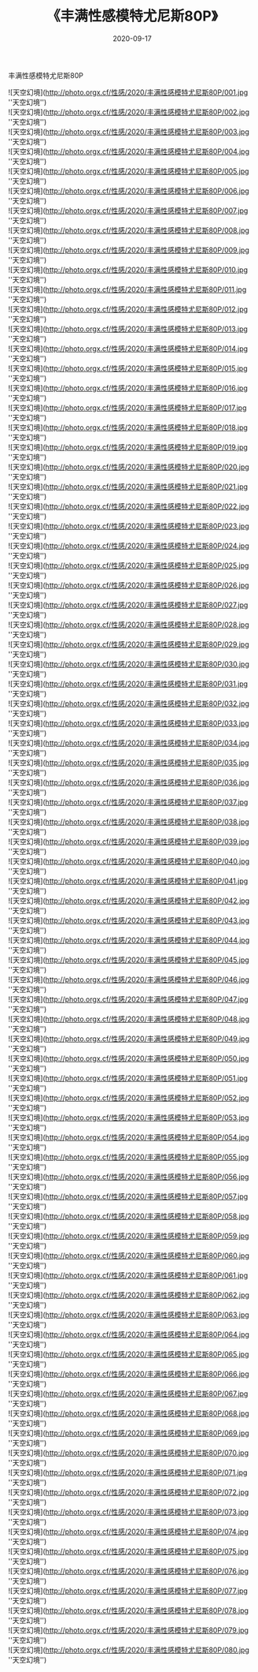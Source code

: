 ﻿---
layout: post
title: 《丰满性感模特尤尼斯80P》
date: 2020-09-17
img: http://photo.orgx.cf/性感/2020/丰满性感模特尤尼斯80P/000.jpg
tags: [美女,性感,泳衣]
---

丰满性感模特尤尼斯80P



![天空幻境](http://photo.orgx.cf/性感/2020/丰满性感模特尤尼斯80P/001.jpg ''天空幻境'')<br>
![天空幻境](http://photo.orgx.cf/性感/2020/丰满性感模特尤尼斯80P/002.jpg ''天空幻境'')<br>
![天空幻境](http://photo.orgx.cf/性感/2020/丰满性感模特尤尼斯80P/003.jpg ''天空幻境'')<br>
![天空幻境](http://photo.orgx.cf/性感/2020/丰满性感模特尤尼斯80P/004.jpg ''天空幻境'')<br>
![天空幻境](http://photo.orgx.cf/性感/2020/丰满性感模特尤尼斯80P/005.jpg ''天空幻境'')<br>
![天空幻境](http://photo.orgx.cf/性感/2020/丰满性感模特尤尼斯80P/006.jpg ''天空幻境'')<br>
![天空幻境](http://photo.orgx.cf/性感/2020/丰满性感模特尤尼斯80P/007.jpg ''天空幻境'')<br>
![天空幻境](http://photo.orgx.cf/性感/2020/丰满性感模特尤尼斯80P/008.jpg ''天空幻境'')<br>
![天空幻境](http://photo.orgx.cf/性感/2020/丰满性感模特尤尼斯80P/009.jpg ''天空幻境'')<br>
![天空幻境](http://photo.orgx.cf/性感/2020/丰满性感模特尤尼斯80P/010.jpg ''天空幻境'')<br>
![天空幻境](http://photo.orgx.cf/性感/2020/丰满性感模特尤尼斯80P/011.jpg ''天空幻境'')<br>
![天空幻境](http://photo.orgx.cf/性感/2020/丰满性感模特尤尼斯80P/012.jpg ''天空幻境'')<br>
![天空幻境](http://photo.orgx.cf/性感/2020/丰满性感模特尤尼斯80P/013.jpg ''天空幻境'')<br>
![天空幻境](http://photo.orgx.cf/性感/2020/丰满性感模特尤尼斯80P/014.jpg ''天空幻境'')<br>
![天空幻境](http://photo.orgx.cf/性感/2020/丰满性感模特尤尼斯80P/015.jpg ''天空幻境'')<br>
![天空幻境](http://photo.orgx.cf/性感/2020/丰满性感模特尤尼斯80P/016.jpg ''天空幻境'')<br>
![天空幻境](http://photo.orgx.cf/性感/2020/丰满性感模特尤尼斯80P/017.jpg ''天空幻境'')<br>
![天空幻境](http://photo.orgx.cf/性感/2020/丰满性感模特尤尼斯80P/018.jpg ''天空幻境'')<br>
![天空幻境](http://photo.orgx.cf/性感/2020/丰满性感模特尤尼斯80P/019.jpg ''天空幻境'')<br>
![天空幻境](http://photo.orgx.cf/性感/2020/丰满性感模特尤尼斯80P/020.jpg ''天空幻境'')<br>
![天空幻境](http://photo.orgx.cf/性感/2020/丰满性感模特尤尼斯80P/021.jpg ''天空幻境'')<br>
![天空幻境](http://photo.orgx.cf/性感/2020/丰满性感模特尤尼斯80P/022.jpg ''天空幻境'')<br>
![天空幻境](http://photo.orgx.cf/性感/2020/丰满性感模特尤尼斯80P/023.jpg ''天空幻境'')<br>
![天空幻境](http://photo.orgx.cf/性感/2020/丰满性感模特尤尼斯80P/024.jpg ''天空幻境'')<br>
![天空幻境](http://photo.orgx.cf/性感/2020/丰满性感模特尤尼斯80P/025.jpg ''天空幻境'')<br>
![天空幻境](http://photo.orgx.cf/性感/2020/丰满性感模特尤尼斯80P/026.jpg ''天空幻境'')<br>
![天空幻境](http://photo.orgx.cf/性感/2020/丰满性感模特尤尼斯80P/027.jpg ''天空幻境'')<br>
![天空幻境](http://photo.orgx.cf/性感/2020/丰满性感模特尤尼斯80P/028.jpg ''天空幻境'')<br>
![天空幻境](http://photo.orgx.cf/性感/2020/丰满性感模特尤尼斯80P/029.jpg ''天空幻境'')<br>
![天空幻境](http://photo.orgx.cf/性感/2020/丰满性感模特尤尼斯80P/030.jpg ''天空幻境'')<br>
![天空幻境](http://photo.orgx.cf/性感/2020/丰满性感模特尤尼斯80P/031.jpg ''天空幻境'')<br>
![天空幻境](http://photo.orgx.cf/性感/2020/丰满性感模特尤尼斯80P/032.jpg ''天空幻境'')<br>
![天空幻境](http://photo.orgx.cf/性感/2020/丰满性感模特尤尼斯80P/033.jpg ''天空幻境'')<br>
![天空幻境](http://photo.orgx.cf/性感/2020/丰满性感模特尤尼斯80P/034.jpg ''天空幻境'')<br>
![天空幻境](http://photo.orgx.cf/性感/2020/丰满性感模特尤尼斯80P/035.jpg ''天空幻境'')<br>
![天空幻境](http://photo.orgx.cf/性感/2020/丰满性感模特尤尼斯80P/036.jpg ''天空幻境'')<br>
![天空幻境](http://photo.orgx.cf/性感/2020/丰满性感模特尤尼斯80P/037.jpg ''天空幻境'')<br>
![天空幻境](http://photo.orgx.cf/性感/2020/丰满性感模特尤尼斯80P/038.jpg ''天空幻境'')<br>
![天空幻境](http://photo.orgx.cf/性感/2020/丰满性感模特尤尼斯80P/039.jpg ''天空幻境'')<br>
![天空幻境](http://photo.orgx.cf/性感/2020/丰满性感模特尤尼斯80P/040.jpg ''天空幻境'')<br>
![天空幻境](http://photo.orgx.cf/性感/2020/丰满性感模特尤尼斯80P/041.jpg ''天空幻境'')<br>
![天空幻境](http://photo.orgx.cf/性感/2020/丰满性感模特尤尼斯80P/042.jpg ''天空幻境'')<br>
![天空幻境](http://photo.orgx.cf/性感/2020/丰满性感模特尤尼斯80P/043.jpg ''天空幻境'')<br>
![天空幻境](http://photo.orgx.cf/性感/2020/丰满性感模特尤尼斯80P/044.jpg ''天空幻境'')<br>
![天空幻境](http://photo.orgx.cf/性感/2020/丰满性感模特尤尼斯80P/045.jpg ''天空幻境'')<br>
![天空幻境](http://photo.orgx.cf/性感/2020/丰满性感模特尤尼斯80P/046.jpg ''天空幻境'')<br>
![天空幻境](http://photo.orgx.cf/性感/2020/丰满性感模特尤尼斯80P/047.jpg ''天空幻境'')<br>
![天空幻境](http://photo.orgx.cf/性感/2020/丰满性感模特尤尼斯80P/048.jpg ''天空幻境'')<br>
![天空幻境](http://photo.orgx.cf/性感/2020/丰满性感模特尤尼斯80P/049.jpg ''天空幻境'')<br>
![天空幻境](http://photo.orgx.cf/性感/2020/丰满性感模特尤尼斯80P/050.jpg ''天空幻境'')<br>
![天空幻境](http://photo.orgx.cf/性感/2020/丰满性感模特尤尼斯80P/051.jpg ''天空幻境'')<br>
![天空幻境](http://photo.orgx.cf/性感/2020/丰满性感模特尤尼斯80P/052.jpg ''天空幻境'')<br>
![天空幻境](http://photo.orgx.cf/性感/2020/丰满性感模特尤尼斯80P/053.jpg ''天空幻境'')<br>
![天空幻境](http://photo.orgx.cf/性感/2020/丰满性感模特尤尼斯80P/054.jpg ''天空幻境'')<br>
![天空幻境](http://photo.orgx.cf/性感/2020/丰满性感模特尤尼斯80P/055.jpg ''天空幻境'')<br>
![天空幻境](http://photo.orgx.cf/性感/2020/丰满性感模特尤尼斯80P/056.jpg ''天空幻境'')<br>
![天空幻境](http://photo.orgx.cf/性感/2020/丰满性感模特尤尼斯80P/057.jpg ''天空幻境'')<br>
![天空幻境](http://photo.orgx.cf/性感/2020/丰满性感模特尤尼斯80P/058.jpg ''天空幻境'')<br>
![天空幻境](http://photo.orgx.cf/性感/2020/丰满性感模特尤尼斯80P/059.jpg ''天空幻境'')<br>
![天空幻境](http://photo.orgx.cf/性感/2020/丰满性感模特尤尼斯80P/060.jpg ''天空幻境'')<br>
![天空幻境](http://photo.orgx.cf/性感/2020/丰满性感模特尤尼斯80P/061.jpg ''天空幻境'')<br>
![天空幻境](http://photo.orgx.cf/性感/2020/丰满性感模特尤尼斯80P/062.jpg ''天空幻境'')<br>
![天空幻境](http://photo.orgx.cf/性感/2020/丰满性感模特尤尼斯80P/063.jpg ''天空幻境'')<br>
![天空幻境](http://photo.orgx.cf/性感/2020/丰满性感模特尤尼斯80P/064.jpg ''天空幻境'')<br>
![天空幻境](http://photo.orgx.cf/性感/2020/丰满性感模特尤尼斯80P/065.jpg ''天空幻境'')<br>
![天空幻境](http://photo.orgx.cf/性感/2020/丰满性感模特尤尼斯80P/066.jpg ''天空幻境'')<br>
![天空幻境](http://photo.orgx.cf/性感/2020/丰满性感模特尤尼斯80P/067.jpg ''天空幻境'')<br>
![天空幻境](http://photo.orgx.cf/性感/2020/丰满性感模特尤尼斯80P/068.jpg ''天空幻境'')<br>
![天空幻境](http://photo.orgx.cf/性感/2020/丰满性感模特尤尼斯80P/069.jpg ''天空幻境'')<br>
![天空幻境](http://photo.orgx.cf/性感/2020/丰满性感模特尤尼斯80P/070.jpg ''天空幻境'')<br>
![天空幻境](http://photo.orgx.cf/性感/2020/丰满性感模特尤尼斯80P/071.jpg ''天空幻境'')<br>
![天空幻境](http://photo.orgx.cf/性感/2020/丰满性感模特尤尼斯80P/072.jpg ''天空幻境'')<br>
![天空幻境](http://photo.orgx.cf/性感/2020/丰满性感模特尤尼斯80P/073.jpg ''天空幻境'')<br>
![天空幻境](http://photo.orgx.cf/性感/2020/丰满性感模特尤尼斯80P/074.jpg ''天空幻境'')<br>
![天空幻境](http://photo.orgx.cf/性感/2020/丰满性感模特尤尼斯80P/075.jpg ''天空幻境'')<br>
![天空幻境](http://photo.orgx.cf/性感/2020/丰满性感模特尤尼斯80P/076.jpg ''天空幻境'')<br>
![天空幻境](http://photo.orgx.cf/性感/2020/丰满性感模特尤尼斯80P/077.jpg ''天空幻境'')<br>
![天空幻境](http://photo.orgx.cf/性感/2020/丰满性感模特尤尼斯80P/078.jpg ''天空幻境'')<br>
![天空幻境](http://photo.orgx.cf/性感/2020/丰满性感模特尤尼斯80P/079.jpg ''天空幻境'')<br>
![天空幻境](http://photo.orgx.cf/性感/2020/丰满性感模特尤尼斯80P/080.jpg ''天空幻境'')<br>